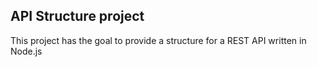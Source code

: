 ## API Structure project

This project has the goal to provide a structure for a REST API written in Node.js